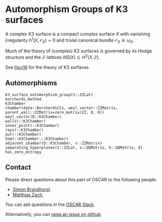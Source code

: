 # Automorphism Groups of  K3 surfaces

A complex K3 surface is a compact complex surface $X$
with vanishing irregularity $h^1(X, \mathcal{O}_X)=0$
and trivial canonical bundle $\mathcal{O}_X\cong \omega_X$.

Much of the theory of (complex) K3 surfaces is governed by
its Hodge structure and the $\mathbb{Z}$-lattices
$NS(X) \subseteq H^2(X, \mathbb{Z})$.

See [Huy16](@cite) for the theory of K3 surfaces.

## Automorphisms

```@docs
K3_surface_automorphism_group(S::ZZLat)
borcherds_method
K3Chamber
chamber(data::BorcherdsCtx, weyl_vector::ZZMatrix, parent_wall::ZZMatrix=zero_matrix(ZZ, 0, 0))
weyl_vector(D::K3Chamber)
walls(::K3Chamber)
inner_point(::K3Chamber)
rays(::K3Chamber)
aut(::K3Chamber)
hom(::K3Chamber,::K3Chamber)
adjacent_chamber(D::K3Chamber, v::ZZMatrix)
separating_hyperplanes(S::ZZLat, v::QQMatrix, h::QQMatrix, d)
has_zero_entropy
```

## Contact

Please direct questions about this part of OSCAR to the following people:
* [Simon Brandhorst](https://www.math.uni-sb.de/ag/brandhorst/index.php?lang=en).
* [Matthias Zach](https://math.rptu.de/en/wgs/agag/people/members),

You can ask questions in the [OSCAR Slack](https://www.oscar-system.org/community/#slack).

Alternatively, you can [raise an issue on github](https://www.oscar-system.org/community/#how-to-report-issues).
